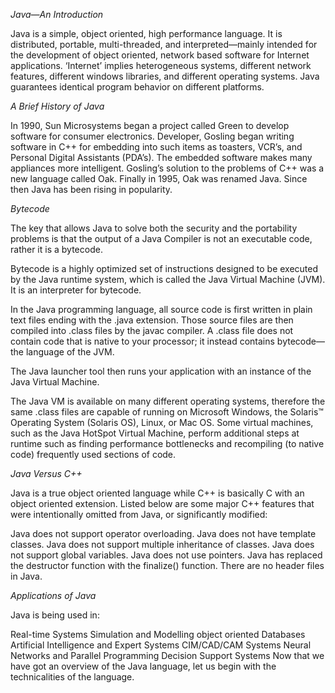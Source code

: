 *Java—An Introduction*

Java is a simple, object oriented, high performance language. It is distributed, portable, multi-threaded, and interpreted—mainly intended for the development of object oriented, network based software for Internet applications. ‘Internet’ implies heterogeneous systems, different network features, different windows libraries, and different operating systems. Java guarantees identical program behavior on different platforms.

*A Brief History of Java*

In 1990, Sun Microsystems began a project called Green to develop software for consumer electronics. Developer, Gosling began writing software in C++ for embedding into such items as toasters, VCR’s, and Personal Digital Assistants (PDA’s). The embedded software makes many appliances more intelligent. Gosling’s solution to the problems of C++ was a new language called Oak. Finally in 1995, Oak was renamed Java. Since then Java has been rising in popularity.

*Bytecode*

The key that allows Java to solve both the security and the portability problems is that the output of a Java Compiler is not an executable code, rather it is a bytecode.

Bytecode is a highly optimized set of instructions designed to be executed by the Java runtime system, which is called the Java Virtual Machine (JVM). It is an interpreter for bytecode.

In the Java programming language, all source code is first written in plain text files ending with the .java extension. Those source files are then compiled into .class files by the javac compiler. A .class file does not contain code that is native to your processor; it instead contains bytecode—the language of the JVM.

The Java launcher tool then runs your application with an instance of the Java Virtual Machine.

The Java VM is available on many different operating systems, therefore the same .class files are capable of running on Microsoft Windows, the Solaris™ Operating System (Solaris OS), Linux, or Mac OS. Some virtual machines, such as the Java HotSpot Virtual Machine, perform additional steps at runtime such as finding performance bottlenecks and recompiling (to native code) frequently used sections of code.

*Java Versus C++*

Java is a true object oriented language while C++ is basically C with an object oriented extension. Listed below are some major C++ features that were intentionally omitted from Java, or significantly modified:

Java does not support operator overloading.
Java does not have template classes.
Java does not support multiple inheritance of classes.
Java does not support global variables.
Java does not use pointers.
Java has replaced the destructor function with the finalize() function.
There are no header files in Java.

*Applications of Java*

Java is being used in:

Real-time Systems
Simulation and Modelling
object oriented Databases
Artificial Intelligence and Expert Systems
CIM/CAD/CAM Systems
Neural Networks and Parallel Programming
Decision Support Systems
Now that we have got an overview of the Java language, let us begin with the technicalities of the language.

